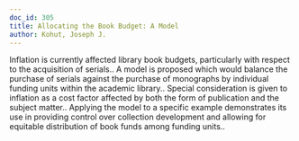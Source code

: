 ```yaml
---
doc_id: 305
title: Allocating the Book Budget: A Model
author: Kohut, Joseph J.
---
```


Inflation is currently affected library book budgets, particularly with 
respect to the acquisition of serials.. A model is proposed which would balance
the purchase of serials against the purchase of monographs by individual 
funding units within the academic library.. Special consideration is given to 
inflation as a cost factor affected by both the form of publication and the 
subject matter.. Applying the model to a specific example demonstrates its use 
in providing control over collection development and allowing for equitable 
distribution of book funds among funding units..